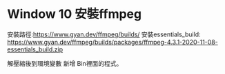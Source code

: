 # Window 10 安裝ffmpeg

安裝路徑:https://www.gyan.dev/ffmpeg/builds/
安裝essentials_build: https://www.gyan.dev/ffmpeg/builds/packages/ffmpeg-4.3.1-2020-11-08-essentials_build.zip

解壓縮後到環境變數 新增 Bin裡面的程式。
